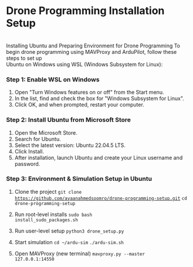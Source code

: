 # Drone Programming Installation Setup
<br>
Installing Ubuntu and Preparing Environment for Drone Programming
To begin drone programming using MAVProxy and ArduPilot, follow these steps to set up
<br>
Ubuntu on Windows using WSL (Windows Subsystem for Linux):

### Step 1: Enable WSL on Windows
1) Open "Turn Windows features on or off" from the Start menu.
2) In the list, find and check the box for "Windows Subsystem for Linux".
3) Click OK, and when prompted, restart your computer.

### Step 2: Install Ubuntu from Microsoft Store
1) Open the Microsoft Store.
2) Search for Ubuntu.
3) Select the latest version: Ubuntu 22.04.5 LTS.
4) Click Install.
5) After installation, launch Ubuntu and create your Linux username and password.

### Step 3: Environment & Simulation Setup in Ubuntu

1) Clone the project
<code>git clone https://github.com/ayaanahmedsoomro/drone-programming-setup.git</code>
<code>cd drone-programming-setup</code>

2) Run root-level installs
<code>sudo bash install_sudo_packages.sh</code>

3) Run user-level setup
<code>python3 drone_setup.py</code>

4) Start simulation
<code>cd ~/ardu-sim</code>
<code>./ardu-sim.sh</code>

5) Open MAVProxy (new terminal)
<code>mavproxy.py --master 127.0.0.1:14550</code>